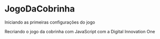 # JogoDaCobrinha
Iniciando as primeiras configurações do jogo

Recriando o jogo da cobrinha com JavaScript com a Digital Innovation One
